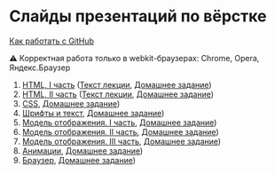 # Слайды презентаций по вёрстке

[Как работать с GitHub](https://github.com/urfu-2015/guides/blob/master/how-to-pull-request.md)

:warning: Корректная работа только в webkit-браузерах: Chrome, Opera, Яндекс.Браузер

1. [HTML, I часть](https://rawgit.com/urfu-2015/verstka-slides/master/01-html-1/index.html#/) ([Текст лекции](https://github.com/urfu-2015/verstka-lectures/blob/master/html/part-1.md), [Домашнее задание](https://github.com/urfu-2015/verstka-tasks-1))
1. [HTML, II часть](https://rawgit.com/urfu-2015/verstka-slides/master/02-html-2/index.html) ([Текст лекции](https://github.com/urfu-2015/verstka-lectures/blob/master/html/part-2.md), [Домашнее задание](https://github.com/urfu-2015/verstka-tasks-2))
1. [CSS](https://rawgit.com/urfu-2015/verstka-slides/master/03-css/index.html), [Домашнее задание](https://github.com/urfu-2015/verstka-tasks-3))
1. [Шрифты и текст](https://rawgit.com/urfu-2015/verstka-slides/master/04-fonts-text/index.html), [Домашнее задание](https://github.com/urfu-2015/verstka-tasks-4))
1. [Модель отображения. I часть](https://rawgit.com/urfu-2015/verstka-slides/master/05-mo-1/index.html), [Домашнее задание](https://github.com/urfu-2015/verstka-tasks-5))
1. [Модель отображения. II часть](https://rawgit.com/urfu-2015/verstka-slides/master/06-mo-2/index.html), [Домашнее задание](https://github.com/urfu-2015/verstka-tasks-6))
1. [Модель отображения. III часть](https://rawgit.com/urfu-2015/verstka-slides/master/07-mo-3/index.html), [Домашнее задание](https://github.com/urfu-2015/verstka-tasks-7))
1. [Анимации](https://rawgit.com/urfu-2015/verstka-slides/master/08-animation/index.html), [Домашнее задание](https://github.com/urfu-2015/verstka-tasks-8))
1. [Браузер](https://rawgit.com/urfu-2015/verstka-slides/master/09-browser/index.html), [Домашнее задание](https://github.com/urfu-2015/verstka-tasks-9))
